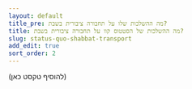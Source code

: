 ```yaml
---
layout: default
title_pre: מה ההשלכות שלו על תחבורה ציבורית בשבת?
title: מה ההשלכות של הסטטוס קוו על תחבורה ציבורית בשבת?
slug: status-quo-shabbat-transport
add_edit: true
sort_order: 2
---
```


(להוסיף טקסט כאן)
